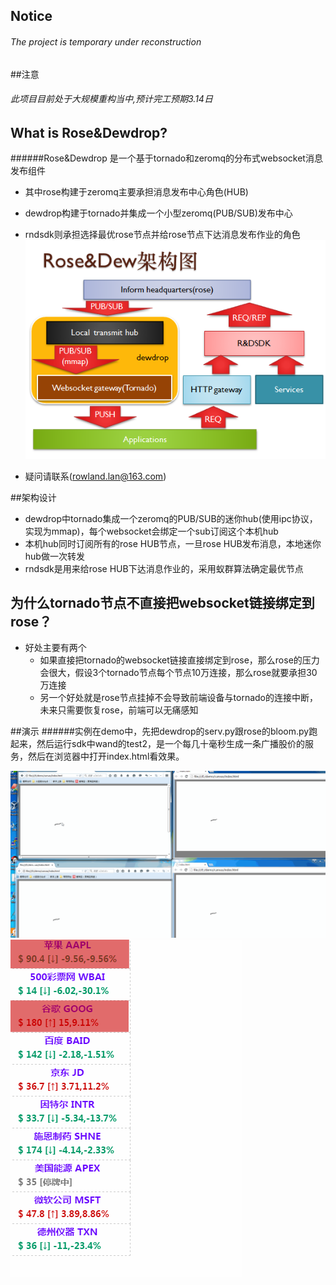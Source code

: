 ## Notice
###### The project is temporary under reconstruction

##注意
###### 此项目目前处于大规模重构当中,预计完工预期3.14日

## What is Rose&Dewdrop?
######Rose&Dewdrop 是一个基于tornado和zeromq的分布式websocket消息发布组件
* 其中rose构建于zeromq主要承担消息发布中心角色(HUB)
* dewdrop构建于tornado并集成一个小型zeromq(PUB/SUB)发布中心
* rndsdk则承担选择最优rose节点并给rose节点下达消息发布作业的角色
![r&d_structure](rdstu.png)

* 疑问请联系(rowland.lan@163.com)

##架构设计
* dewdrop中tornado集成一个zeromq的PUB/SUB的迷你hub(使用ipc协议，实现为mmap)，每个websocket会绑定一个sub订阅这个本机hub
* 本机hub同时订阅所有的rose HUB节点，一旦rose HUB发布消息，本地迷你hub做一次转发
* rndsdk是用来给rose HUB下达消息作业的，采用蚁群算法确定最优节点


## 为什么tornado节点不直接把websocket链接绑定到rose？

* 好处主要有两个
    *   如果直接把tornado的websocket链接直接绑定到rose，那么rose的压力会很大，假设3个tornado节点每个节点10万连接，那么rose就要承担30万连接
    *   另一个好处就是rose节点挂掉不会导致前端设备与tornado的连接中断，未来只需要恢复rose，前端可以无痛感知

##演示
######实例在demo中，先把dewdrop的serv.py跟rose的bloom.py跑起来，然后运行sdk中wand的test2，是一个每几十毫秒生成一条广播股价的服务，然后在浏览器中打开index.html看效果。

![demo_brush](cvb.gif)
![demo_stock](stock.gif)

